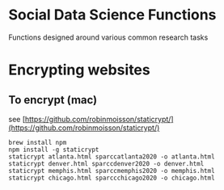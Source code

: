 # Social Data Science Functions

Functions designed around various common research tasks

# Encrypting websites

## To encrypt (mac)

see [https://github.com/robinmoisson/staticrypt/](https://github.com/robinmoisson/staticrypt/)

    brew install npm
    npm install -g staticrypt 
    staticrypt atlanta.html sparccatlanta2020 -o atlanta.html
    staticrypt denver.html sparccdenver2020 -o denver.html
    staticrypt memphis.html sparccmemphis2020 -o memphis.html
    staticrypt chicago.html sparccchicago2020 -o chicago.html


